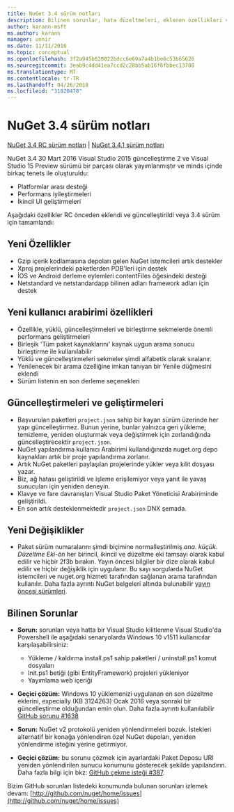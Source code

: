 ```yaml
---
title: NuGet 3.4 sürüm notları
description: Bilinen sorunlar, hata düzeltmeleri, eklenen özellikleri ve dcr dahil olmak üzere NuGet 3.4 için sürüm notları.
author: karann-msft
ms.author: karann
manager: unnir
ms.date: 11/11/2016
ms.topic: conceptual
ms.openlocfilehash: 3f2a945b628022bdcc6e69a7a4b1be6c53b65626
ms.sourcegitcommit: 3eab9c4dd41ea7ccd2c28bb5ab16f6fbbec13708
ms.translationtype: MT
ms.contentlocale: tr-TR
ms.lasthandoff: 04/26/2018
ms.locfileid: "31820478"
---
```

# <a name="nuget-34-release-notes"></a>NuGet 3.4 sürüm notları

[NuGet 3.4 RC sürüm notları](../release-notes/nuget-3.4-RC.md) | [NuGet 3.4.1 sürüm notları](../release-notes/nuget-3.4.1.md)

NuGet 3.4 30 Mart 2016 Visual Studio 2015 güncelleştirme 2 ve Visual Studio 15 Preview sürümü bir parçası olarak yayımlanmıştır ve minds içinde birkaç tenets ile oluşturuldu:

* Platformlar arası desteği
* Performans iyileştirmeleri
* İkincil UI geliştirmeleri

Aşağıdaki özellikler RC önceden eklendi ve güncelleştirildi veya 3.4 sürüm için tamamlandı:

## <a name="new-features"></a>Yeni Özellikler

* Gzip içerik kodlamasına depoları gelen NuGet istemcileri artık destekler
* Xproj projelerindeki paketlerden PDB'leri için destek
* İOS ve Android derleme eylemleri contentFiles öğesindeki desteği
* Netstandard ve netstandardapp bilinen adları framework adları için destek

## <a name="new-user-interface-features"></a>Yeni kullanıcı arabirimi özellikleri

* Özellikle, yüklü, güncelleştirmeleri ve birleştirme sekmelerde önemli performans geliştirmeleri
* Birleşik 'Tüm paket kaynaklarını' kaynak uygun arama sonucu birleştirme ile kullanılabilir
* Yüklü ve güncelleştirmeleri sekmeler şimdi alfabetik olarak sıralanır.
* Yenilenecek bir arama özelliğine imkan tanıyan bir Yenile düğmesini eklendi
* Sürüm listenin en son derleme seçenekleri

## <a name="updates-and-improvements"></a>Güncelleştirmeleri ve geliştirmeleri

* Başvurulan paketleri `project.json` sahip bir kayan sürüm üzerinde her yapı güncelleştirmez. Bunun yerine, bunlar yalnızca geri yükleme, temizleme, yeniden oluşturmak veya değiştirmek için zorlandığında güncelleştirecektir `project.json`.
* NuGet yapılandırma kullanıcı Arabirimi kullandığınızda nuget.org depo kaynakları artık bir proje yapılandırma zorlanır.
* Artık NuGet paketleri paylaşılan projelerinde yükler veya kilit dosyası yazar.
* Biz, ağ hatası geliştirildi ve işleme erişilemiyor veya yanıt ile yavaş sunucuları için yeniden deneyin.
* Klavye ve fare davranışları Visual Studio Paket Yöneticisi Arabiriminde geliştirildi.
* En son artık desteklenmektedir `project.json` DNX şemada.

## <a name="breaking-changes"></a>Yeni Değişiklikler

* Paket sürüm numaralarını şimdi biçimine normalleştirilmiş *ana*. *küçük*. *Düzeltme Eki*-*ön* her birincil, ikincil ve düzeltme eki tamsayı olarak kabul edilir ve hiçbir 2f3b bırakın.  Yayın öncesi bilgiler bir dize olarak kabul edilir ve hiçbir değişiklik için uygulanır. Bu sayı sorgularda NuGet istemcileri ve nuget.org hizmeti tarafından sağlanan arama tarafından kullanılır.  Daha fazla ayrıntı NuGet belgeleri altında bulunabilir [yayın öncesi sürümleri](../create-packages/prerelease-packages.md).

## <a name="known-issues"></a>Bilinen Sorunlar

* **Sorun:** sorunları veya hatta bir Visual Studio kilitlenme Visual Studio'da Powershell ile aşağıdaki senaryolarda Windows 10 v1511 kullanıcılar karşılaşabilirsiniz:
    * Yükleme / kaldırma install.ps1 sahip paketleri / uninstall.ps1 komut dosyaları
    * Init.ps1 betiği (gibi EntityFramework) projeleri yükleniyor
    * Yayımlama web içeriği

* **Geçici çözüm:** Windows 10 yüklemenizi uygulanan en son düzeltme eklerini, expecially (KB 3124263) Ocak 2016 veya sonraki bir güncelleştirme olduğundan emin olun.  Daha fazla ayrıntı kullanılabilir [GitHub sorunu #1638](http://github.com/nuget/home/issues/1638)

* **Sorun:** NuGet v2 protokolü yeniden yönlendirmeleri bozuk.
İstekleri alternatif bir konağa yönlendiren özel NuGet depoları, yeniden yönlendirme isteğini yerine getirmiyor.
* **Geçici çözüm:** bu sorunu çözmek için ayarlardaki Paket Deposu URI yeniden yönlendirilen sunucu konumunu gösterecek şekilde yapılandırın.
Daha fazla bilgi için bkz: [GitHub çekme isteği #387](https://github.com/NuGet/NuGet.Client/pull/387).

Bizim GitHub sorunları listedeki konumunda bulunan sorunları izlemek devam: [http://github.com/nuget/home/issues](http://github.com/nuget/home/issues)